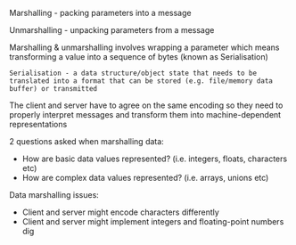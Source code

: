 
Marshalling - packing parameters into a message

Unmarshalling - unpacking parameters from a message

Marshalling & unmarshalling involves wrapping a parameter which means transforming a value into a sequence of bytes (known as Serialisation)

	Serialisation - a data structure/object state that needs to be translated into a format that can be stored (e.g. file/memory data buffer) or transmitted

The client and server have to agree on the same encoding so they need to properly interpret messages and transform them into machine-dependent representations

2 questions asked when marshalling data:

- How are basic data values represented? (i.e. integers, floats, characters etc)
- How are complex data values represented? (i.e. arrays, unions etc)

Data marshalling issues:

- Client and server might encode characters differently
- Client and server might implement integers and floating-point numbers dig